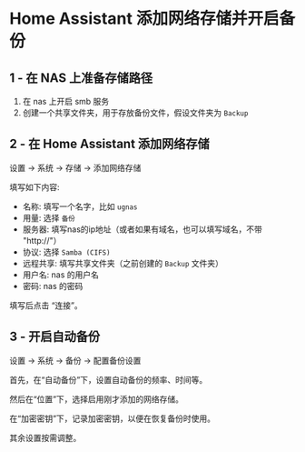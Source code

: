 # Home Assistant 添加网络存储并开启备份

## 1 - 在 NAS 上准备存储路径

1. 在 nas 上开启 smb 服务
2. 创建一个共享文件夹，用于存放备份文件，假设文件夹为 `Backup`

## 2 - 在 Home Assistant 添加网络存储

设置 -> 系统 -> 存储 -> 添加网络存储

填写如下内容:

- 名称: 填写一个名字，比如 `ugnas`
- 用量: 选择 `备份`
- 服务器: 填写nas的ip地址（或者如果有域名，也可以填写域名，不带 "http://"）
- 协议: 选择 `Samba (CIFS)`
- 远程共享: 填写共享文件夹（之前创建的 `Backup` 文件夹）
- 用户名: nas 的用户名
- 密码: nas 的密码

填写后点击 “连接”。

## 3 - 开启自动备份

设置 -> 系统 -> 备份 -> 配置备份设置

首先，在“自动备份”下，设置自动备份的频率、时间等。

然后在“位置”下，选择启用刚才添加的网络存储。

在“加密密钥”下，记录加密密钥，以便在恢复备份时使用。

其余设置按需调整。
